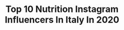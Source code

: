 ---
title: Top 10 Nutrition Instagram Influencers In Italy In 2020
description: >-
  Find top nutrition Instagram influencers in Italy in 2020. Most popular hashtags: #iorestoacasa #distantimauniti #covid #workout.
platform: Instagram
profiles:
  - username: "lahilary__"
    fullname: >-
      Iℓᥲɾɩᥲ Sᥲᥒtᥱℓℓɩ
    location: "Italy"
    followers: 7211
    engagement: 842
    commentsToLikes: 0.106370
    id: ck5c0s71dtr490i11ku0zhjsc
    verified: false
    hashtags: "#ragazze, #rules, #meal, #dayoff"
  - username: "eleonora_goldoni"
    fullname: >-
      Eleonora Goldoni
    location: "Italy"
    followers: 206827
    engagement: 1343
    commentsToLikes: 0.011150
    id: ckap9bjgprzay0i78cqz2j9b2
    verified: true
    hashtags: "#basket, #italy, #beach, #chisasa"
  - username: "p.annab"
    fullname: >-
      Annabella Prisco 💎
    location: "Italy"
    followers: 62037
    engagement: 204
    commentsToLikes: 0.080818
    id: ckap24rwqxdaj0i78p747ju5v
    verified: false
    hashtags: "#festedipablo, #festedipablochallenge, #oreo, #oreochiaraferragni"
  - username: "ema.bruni"
    fullname: >-
      Emanuele Bruni 🇮🇹🚴‍♂️
    location: "Italy"
    followers: 14232
    engagement: 908
    commentsToLikes: 0.209646
    id: ck6tzfjmm9e8q0j71b99ftwpp
    verified: false
    hashtags: "#influencer, #nevergiveup, #whereiride, #natura"
  - username: "s17ne"
    fullname: >-
      Simone Etere (Αιθήρ)
    location: "Italy"
    followers: 245919
    engagement: 446
    commentsToLikes: 0.014741
    id: ck5hg9mtw1ncy0i11xawef1ne
    verified: false
    hashtags: "#covid, #stayhome, #coronavid19, #hometraining"
  - username: "alexandra7376"
    fullname: >-
      Alexandra Kat
    location: "Italy"
    followers: 15349
    engagement: 248
    commentsToLikes: 0.187779
    id: ck13a1wlco7r60i19ck5xtifq
    verified: false
    hashtags: "#handstand, #biceps, #video, #effortrewarded"
  - username: "diannamoraru"
    fullname: >-
      Diana Moraru
    location: "Italy"
    followers: 17840
    engagement: 2325
    commentsToLikes: 0.030506
    id: ck138jpkogk4u0i198acu6c8s
    verified: false
    hashtags: ""
  - username: "simofit_xw"
    fullname: >-
      Simona Bartolini | FITNESS
    location: "Italy"
    followers: 14027
    engagement: 438
    commentsToLikes: 0.063833
    id: ckaparbigx67u0i78bu1khe1b
    verified: false
    hashtags: "#postworkout, #pullandbear, #motivqzuine, #integratori"
  - username: "adilayvaz"
    fullname: >-
      Adil ayvaz
    location: "Italy"
    followers: 19168
    engagement: 344
    commentsToLikes: 0.028445
    id: ck5c1vjmfw0g10i11mplelds7
    verified: false
    hashtags: "#bodyweight, #namaste, #yogapractice, #homeworkout"
  - username: "claudiaserrano"
    fullname: >-
      𝑐𝑙𝑎𝑢𝑑𝑖𝑎 𝑠𝑒𝑟𝑟𝑎𝑛𝑜✨
    location: "Italy"
    followers: 7082
    engagement: 585
    commentsToLikes: 0.036945
    id: ck9hbpsdjhy2o0j78cel4ox5u
    verified: false
    hashtags: "#carrotcake, #healthyfoodporn, #milandiaries, #chapulines"
---